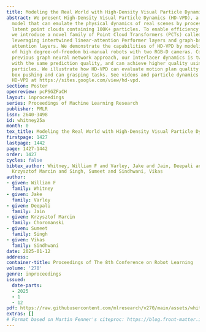 ```yaml
---
title: Modeling the Real World with High-Density Visual Particle Dynamics
abstract: We present High-Density Visual Particle Dynamics (HD-VPD), a learned world
  model that can emulate the physical dynamics of real scenes by processing massive
  latent point clouds containing 100K+ particles. To enable efficiency at this scale,
  we introduce a novel family of Point Cloud Transformers (PCTs) called Interlacers
  leveraging intertwined linear-attention Performer layers and graph-based neighbour
  attention layers. We demonstrate the capabilities of HD-VPD by modeling the dynamics
  of high degree-of-freedom bi-manual robots with two RGB-D cameras. Compared to the
  previous graph neural network approach, our Interlacer dynamics is twice as fast
  with the same prediction quality, and can achieve higher quality using 4x as many
  particles. We illustrate how HD-VPD can evaluate motion plan quality with robotic
  box pushing and can grasping tasks. See videos and particle dynamics rendered by
  HD-VPD at https://sites.google.com/view/hd-vpd.
section: Poster
openreview: pcPSGZFaCH
layout: inproceedings
series: Proceedings of Machine Learning Research
publisher: PMLR
issn: 2640-3498
id: whitney25a
month: 0
tex_title: Modeling the Real World with High-Density Visual Particle Dynamics
firstpage: 1427
lastpage: 1442
page: 1427-1442
order: 1427
cycles: false
bibtex_author: Whitney, William F and Varley, Jake and Jain, Deepali and Choromanski,
  Krzysztof Marcin and Singh, Sumeet and Sindhwani, Vikas
author:
- given: William F
  family: Whitney
- given: Jake
  family: Varley
- given: Deepali
  family: Jain
- given: Krzysztof Marcin
  family: Choromanski
- given: Sumeet
  family: Singh
- given: Vikas
  family: Sindhwani
date: 2025-01-12
address:
container-title: Proceedings of The 8th Conference on Robot Learning
volume: '270'
genre: inproceedings
issued:
  date-parts:
  - 2025
  - 1
  - 12
pdf: https://raw.githubusercontent.com/mlresearch/v270/main/assets/whitney25a/whitney25a.pdf
extras: []
# Format based on Martin Fenner's citeproc: https://blog.front-matter.io/posts/citeproc-yaml-for-bibliographies/
---
```

